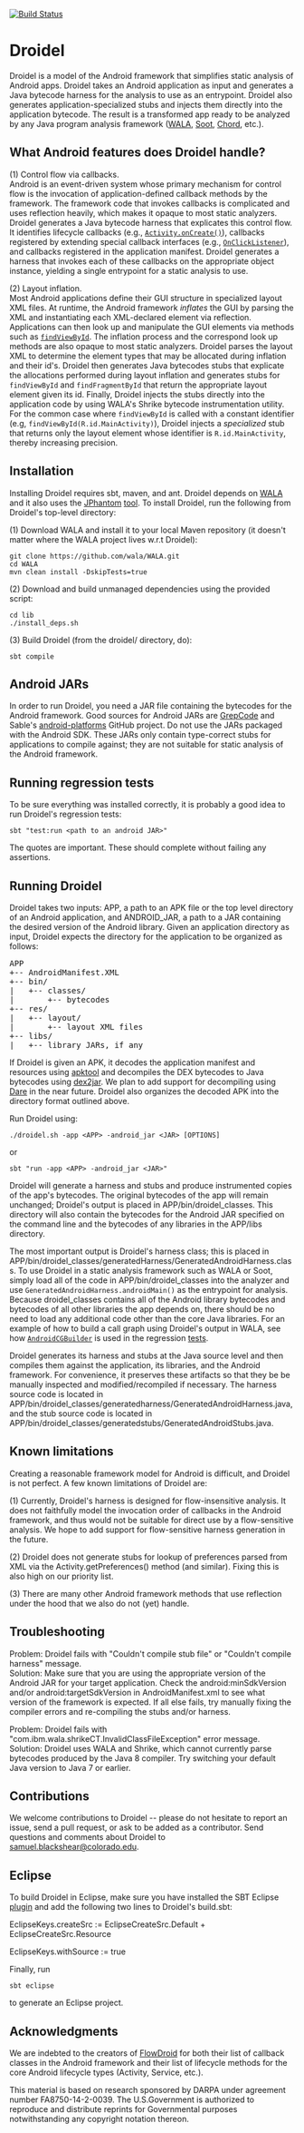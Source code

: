 [![Build Status](https://travis-ci.org/cuplv/droidel.svg?branch=master)](https://travis-ci.org/cuplv/droidel)

Droidel
=======

Droidel is a model of the Android framework that simplifies static analysis of Android apps. Droidel takes an Android application as input and generates a Java bytecode harness for the analysis to use as an entrypoint. Droidel also generates application-specialized stubs and injects them directly into the application bytecode. The result is a transformed app ready to be analyzed by any Java program analysis framework ([WALA](http://wala.sourceforge.net/wiki/index.php/Main_Page), [Soot](http://www.sable.mcgill.ca/soot/), [Chord](http://pag.gatech.edu/chord), etc.).


What Android features does Droidel handle?
------------------------------------------
(1) Control flow via callbacks.  
Android is an event-driven system whose primary mechanism for control flow is the invocation of application-defined callback methods by the framework. The framework code that invokes callbacks is complicated and uses reflection heavily, which makes it opaque to most static analyzers. Droidel generates a Java bytecode harness that explicates this control flow. It identifies lifecycle callbacks (e.g., [`Activity.onCreate()`](http://developer.android.com/reference/android/app/Activity.html#onCreate(android.os.Bundle))), callbacks registered by extending special callback interfaces (e.g., [`OnClickListener`](http://developer.android.com/reference/android/view/View.OnClickListener.html)), and callbacks registered in the application manifest. Droidel generates a harness that invokes each of these callbacks on the appropriate object instance, yielding a single entrypoint for a static analysis to use.


(2) Layout inflation.  
Most Android applications define their GUI structure in specialized layout XML files. At runtime, the Android framework *inflates* the GUI by parsing the XML and instantiating each XML-declared element via reflection. Applications can then look up and manipulate the GUI elements via methods such as [`findViewById`](http://developer.android.com/reference/android/app/Activity.html#findViewById(int)). The inflation process and the correspond look up methods are also opaque to most static analyzers. Droidel parses the layout XML to determine the element types that may be allocated during inflation and their id's. Droidel then generates Java bytecodes stubs that explicate the allocations performed during layout inflation and generates stubs for `findViewById` and `findFragmentById` that return the appropriate layout element given its id. Finally, Droidel injects the stubs directly into the application code by using WALA's Shrike bytecode instrumentation utility. For the common case where `findViewById` is called with a constant identifier (e.g, `findViewById(R.id.MainActivity)`), Droidel injects a *specialized* stub that returns only the layout element whose identifier is `R.id.MainActivity`, thereby increasing precision.


Installation
------------
Installing Droidel requires sbt, maven, and ant. Droidel depends on [WALA](https://github.com/wala/WALA) and it also uses the [JPhantom](http://cgi.di.uoa.gr/~smaragd/jphantom-oopsla13.pdf) [tool](https://github.com/gbalats/jphantom). To install Droidel, run the following from Droidel's top-level directory:

(1) Download WALA and install it to your local Maven repository (it doesn't matter where the WALA project lives w.r.t Droidel):

    git clone https://github.com/wala/WALA.git
    cd WALA
    mvn clean install -DskipTests=true

(2) Download and build unmanaged dependencies using the provided script:
    
    cd lib
    ./install_deps.sh

(3) Build Droidel (from the droidel/ directory, do):

    sbt compile


Android JARs
------------
In order to run Droidel, you need a JAR file containing the bytecodes for the Android framework. Good sources for Android JARs are [GrepCode](http://grepcode.com/project/repository.grepcode.com/java/ext/com.google.android/android/) and Sable's [android-platforms](https://github.com/Sable/android-platforms) GitHub project. Do not use the JARs packaged with the Android SDK. These JARs only contain type-correct stubs for applications to compile against; they are not suitable for static analysis of the Android framework.


Running regression tests
------------------------

To be sure everything was installed correctly, it is probably a good idea to run Droidel's regression tests:
   
	sbt "test:run <path to an android JAR>"

The quotes are important. These should complete without failing any assertions. 


Running Droidel
---------------

Droidel takes two inputs: APP, a path to an APK file or the top level directory of an Android application, and ANDROID_JAR, a path to a JAR containing the desired version of the Android library. Given an application directory as input, Droidel expects the directory for the application to be organized as follows:

<pre>
APP
+-- AndroidManifest.XML
+-- bin/
|   +-- classes/
|       +-- bytecodes
+-- res/
|   +-- layout/
|       +-- layout XML files
+-- libs/
|   +-- library JARs, if any
</pre>


If Droidel is given an APK, it decodes the application manifest and resources using [apktool](http://code.google.com/p/android-apktool/) and decompiles the DEX bytecodes to Java bytecodes using [dex2jar](http://code.google.com/p/dex2jar/). We plan to add support for decompiling using [Dare](http://siis.cse.psu.edu/dare/) in the near future. Droidel also organizes the decoded APK into the directory format outlined above.

Run Droidel using:

	./droidel.sh -app <APP> -android_jar <JAR> [OPTIONS]

or

	sbt "run -app <APP> -android_jar <JAR>"

Droidel will generate a harness and stubs and produce instrumented copies of the app's bytecodes. The original bytecodes of the app will remain unchanged; Droidel's output is placed in APP/bin/droidel_classes. This directory will also contain the bytecodes for the Android JAR specified on the command line and the bytecodes of any libraries in the APP/libs directory.

The most important output is Droidel's harness class; this is placed in APP/bin/droidel_classes/generatedHarness/GeneratedAndroidHarness.class. To use Droidel in a static analysis framework such as WALA or Soot, simply load all of the code in APP/bin/droidel_classes into the analyzer and use `GeneratedAndroidHarness.androidMain()` as the entrypoint for analysis. Because droidel_classes contains all of the Android library bytecodes and bytecodes of all other libraries the app depends on, there should be no need to load any additional code other than the core Java libraries. For an example of how to build a call graph using Droidel's output in WALA, see how [`AndroidCGBuilder`](https://github.com/cuplv/droidel/blob/master/src/main/scala/edu/colorado/droidel/driver/AndroidCGBuilder.scala) is used in the regression [tests](https://github.com/cuplv/droidel/blob/master/src/test/scala/Regression.scala).

Droidel generates its harness and stubs at the Java source level and then compiles them against the application, its libraries, and the Android framework. For convenience, it preserves these artifacts so that they be be manually inspected and modified/recompiled if necessary. The harness source code is located in APP/bin/droidel_classes/generatedharness/GeneratedAndroidHarness.java, and the stub source code is located in APP/bin/droidel_classes/generatedstubs/GeneratedAndroidStubs.java.


Known limitations
-----------------
Creating a reasonable framework model for Android is difficult, and Droidel is not perfect. A few known limitations of Droidel are:

(1) Currently, Droidel's harness is designed for flow-insensitive analysis. It does not faithfully model the invocation order of callbacks in the Android framework, and thus would not be suitable for direct use by a flow-sensitive analysis. We hope to add support for flow-sensitive harness generation in the future.

(2) Droidel does not generate stubs for lookup of preferences parsed from XML via the Activity.getPreferences() method (and similar). Fixing this is also high on our priority list.

(3) There are many other Android framework methods that use reflection under the hood that we also do not (yet) handle.


Troubleshooting
---------------
Problem: Droidel fails with "Couldn't compile stub file" or "Couldn't compile harness" message.  
Solution: Make sure that you are using the appropriate version of the Android JAR for your target application. Check the android:minSdkVersion and/or android:targetSdkVersion in AndroidManifest.xml to see what version of the framework is expected. If all else fails, try manually fixing the compiler errors and re-compiling the stubs and/or harness.

Problem: Droidel fails with "com.ibm.wala.shrikeCT.InvalidClassFileException" error message.  
Solution: Droidel uses WALA and Shrike, which cannot currently parse bytecodes produced by the Java 8 compiler. Try switching your default Java version to Java 7 or earlier.


Contributions
-------------
We welcome contributions to Droidel -- please do not hesitate to report an issue, send a pull request, or ask to be added as a contributor. Send questions and comments about Droidel to samuel.blackshear@colorado.edu.   


Eclipse
-------
To build Droidel in Eclipse, make sure you have installed the SBT Eclipse [plugin](https://github.com/typesafehub/sbteclipse/wiki/Installing-sbteclipse) and add the following two lines to Droidel's build.sbt:

   EclipseKeys.createSrc := EclipseCreateSrc.Default + EclipseCreateSrc.Resource  

   EclipseKeys.withSource := true

Finally, run 
    
    sbt eclipse

to generate an Eclipse project.


Acknowledgments
----------------
We are indebted to the creators of [FlowDroid](http://sseblog.ec-spride.de/tools/flowdroid/) for both their list of callback classes in the Android framework and their list of lifecycle methods for the core Android lifecycle types (Activity, Service, etc.).

This material is based on research sponsored by DARPA under agreement number FA8750-14-2-0039. The U.S.Government is authorized to reproduce and distribute reprints for Governmental purposes notwithstanding any copyright notation thereon.










